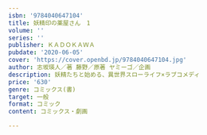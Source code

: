 ```yaml
---
isbn: '9784040647104'
title: 妖精印の薬屋さん　1
volume: ''
series: ''
publisher: ＫＡＤＯＫＡＷＡ
pubdate: '2020-06-05'
cover: 'https://cover.openbd.jp/9784040647104.jpg'
author: 志坂瑛人／著 藤野／原著 ヤミーゴ／企画
description: 妖精たちと始める、異世界スローライフ×ラブコメディ
price: '630'
genre: コミックス(書)
target: 一般
format: コミック
content: コミックス・劇画

---
```

